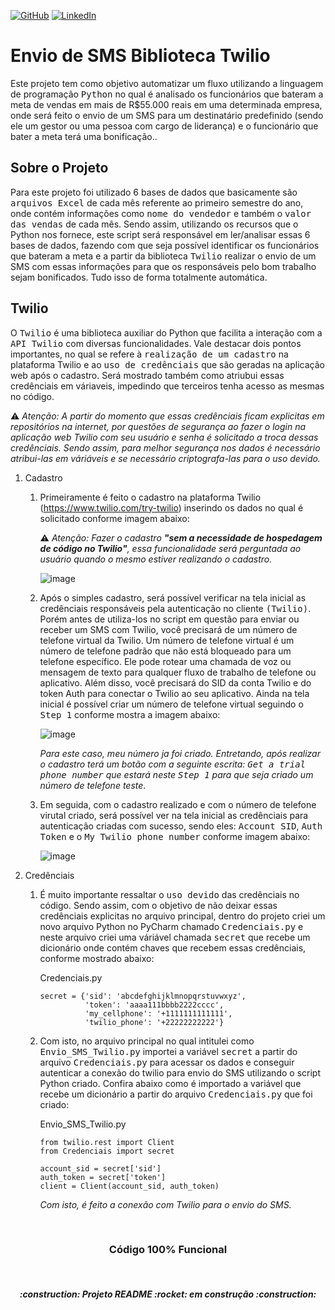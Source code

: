 [![GitHub](https://img.shields.io/github/license/jdeveloperanalyst/Analise-de-Dados)](https://github.com/jdeveloperanalyst/Analise-de-Dados/blob/master/LICENSE)
[![LinkedIn](https://img.shields.io/badge/-LinkedIn-05122A?style=flat&logo=linkedin)](https://www.linkedin.com/in/jonatas-silva-dev-6a6f6e/)
# Envio de SMS Biblioteca Twilio

Este projeto tem como objetivo automatizar um fluxo utilizando a linguagem de programação <kbd>Python</kbd> no qual é analisado os funcionários que bateram a meta de vendas em mais de R$55.000 reais em uma determinada empresa, onde será feito o envio de um SMS para um destinatário predefinido (sendo ele um gestor ou uma pessoa com cargo de liderança) e o funcionário que bater a meta terá uma bonificação..
<br>

## Sobre o Projeto

Para este projeto foi utilizado 6 bases de dados que basicamente são <kbd>arquivos Excel</kbd> de cada mês referente ao primeiro semestre do ano, onde contém informações como <kbd>nome do vendedor</kbd> e também o <kbd>valor das vendas</kbd> de cada mês. Sendo assim, utilizando os recursos que o Python nos fornece, este script será responsável em ler/analisar essas 6 bases de dados, fazendo com que seja possível identificar os funcionários que bateram a meta e a partir da biblioteca <kbd>Twilio</kbd> realizar o envio de um SMS com essas informações para que os responsáveis pelo bom trabalho sejam bonificados. Tudo isso de forma totalmente automática.

## Twilio

O <kbd>Twilio</kbd> é uma biblioteca auxiliar do Python que facilita a interação com a <kbd>API Twilio</kbd> com diversas funcionalidades. Vale destacar dois pontos importantes, no qual se refere à <kbd>realização de um cadastro</kbd> na plataforma Twilio e ao <kbd>uso de credênciais</kbd> que são geradas na aplicação web após o cadastro. Será mostrado também como atriubui essas credênciais em váriaveis, impedindo que terceiros tenha acesso as mesmas no código.

⚠️ _Atenção: A partir do momento que essas credênciais ficam explicitas em repositórios na internet, por questões de segurança ao fazer o login na aplicação web Twilio com seu usuário e senha é solicitado a troca dessas credênciais. Sendo assim, para melhor segurança nos dados é necessário atribui-las em váriáveis e se necessário criptografa-las para o uso devido._

1. Cadastro
   1. Primeiramente é feito o cadastro na plataforma Twilio (https://www.twilio.com/try-twilio) inserindo os dados no qual é solicitado conforme imagem abaixo:

      ⚠️ _Atenção: Fazer o cadastro **"sem a necessidade de hospedagem de código no Twilio"**, essa funcionalidade será perguntada ao usuário quando o mesmo estiver realizando o cadastro._ 
   
       ![image](https://user-images.githubusercontent.com/112918533/230236529-5376f5c1-fa3c-467f-8eba-472e0f440d1e.png)
      
   2. Após o simples cadastro, será possível verificar na tela inicial as credênciais responsáveis pela autenticação no cliente <kbd>(Twilio)</kbd>. Porém antes de utiliza-los no script em questão para enviar ou receber um SMS com Twilio, você precisará de um número de telefone virtual da Twilio. Um número de telefone virtual é um número de telefone padrão que não está bloqueado para um telefone específico. Ele pode rotear uma chamada de voz ou mensagem de texto para qualquer fluxo de trabalho de telefone ou aplicativo. Além disso, você precisará do SID da conta Twilio e do token Auth para conectar o Twilio ao seu aplicativo. Ainda na tela inicial é possível criar um número de telefone virtual seguindo o <kbd>Step 1</kbd> conforme mostra a imagem abaixo:

      ![image](https://user-images.githubusercontent.com/112918533/230239805-5004088e-9674-4ac3-b130-98562c2e8cd1.png)
   
      _Para este caso, meu número ja foi criado. Entretando, após realizar o cadastro terá um botão com a seguinte escrita: <kbd>Get a trial phone number</kbd> que estará neste <kbd>Step 1</kbd> para que seja criado um número de telefone teste_.
      
   3. Em seguida, com o cadastro realizado e com o número de telefone virutal criado, será possível ver na tela inicial as credênciais para autenticação criadas com sucesso, sendo eles: <kbd>Account SID</kbd>, <kbd>Auth Token</kbd> e o <kbd>My Twilio phone number</kbd> conforme imagem abaixo:

      ![image](https://user-images.githubusercontent.com/112918533/230244611-5fe59d3b-e403-4099-96f0-a4dbbc1305b2.png)

2. Credênciais
   1. É muito importante ressaltar o <kbd>uso devido</kbd> das credênciais no código. Sendo assim, com o objetivo de não deixar essas credênciais explicitas no arquivo principal, dentro do projeto criei um novo arquivo Python no PyCharm chamado <kbd>Credenciais.py</kbd> e neste arquivo criei uma váriável chamada <kbd>secret</kbd> que recebe um dicionário onde contém chaves que recebem essas credênciais, conforme mostrado abaixo: 
   
      Credenciais.py
      ```
      secret = {'sid': 'abcdefghijklmnopqrstuvwxyz',
                'token': 'aaaa111bbbb2222cccc',
                'my_cellphone': '+1111111111111',
                'twilio_phone': '+22222222222'}
       ```
    
    2. Com isto, no arquivo principal no qual intitulei como <kbd>Envio_SMS_Twilio.py</kbd> importei a variável <kbd>secret</kbd> a partir do arquivo <kbd>Credenciais.py</kbd> para acessar os dados e conseguir autenticar a conexão do twilio para envio do SMS utilizando o script Python criado. Confira abaixo como é importado a variável que recebe um dicionário a partir do arquivo <kbd>Credenciais.py</kbd> que foi criado:
   
       Envio_SMS_Twilio.py
       ```
       from twilio.rest import Client
       from Credenciais import secret
       
       account_sid = secret['sid']
       auth_token = secret['token']
       client = Client(account_sid, auth_token)
       ```
       _Com isto, é feito a conexão com Twilio para o envio do SMS._
<br>
<h3 align="center">
Código 100% Funcional
</h3>

<br>
<h5 align="center">
  :construction: Projeto README :rocket: em construção :construction:
</h5>

